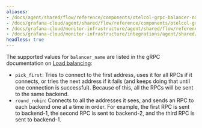 ```yaml
---
aliases:
- /docs/agent/shared/flow/reference/components/otelcol-grpc-balancer-name
- /docs/grafana-cloud/agent/shared/flow/reference/components/otelcol-grpc-balancer-name/
- /docs/grafana-cloud/monitor-infrastructure/agent/shared/flow/reference/components/otelcol-grpc-balancer-name/
- /docs/grafana-cloud/monitor-infrastructure/integrations/agent/shared/flow/reference/components/otelcol-grpc-balancer-name/
headless: true
---
```


The supported values for `balancer_name` are listed in the gRPC documentation on [Load balancing][]:
* `pick_first`: Tries to connect to the first address, uses it for all RPCs if it connects, 
  or tries the next address if it fails (and keeps doing that until one connection is successful). 
  Because of this, all the RPCs will be sent to the same backend.
* `round_robin`: Connects to all the addresses it sees, and sends an RPC to each backend one at a time in order. 
  For example, the first RPC is sent to backend-1, the second RPC is sent to backend-2, 
  and the third RPC is sent to backend-1.

[Load balancing]: https://github.com/grpc/grpc-go/blob/master/examples/features/load_balancing/README.md#pick_first
